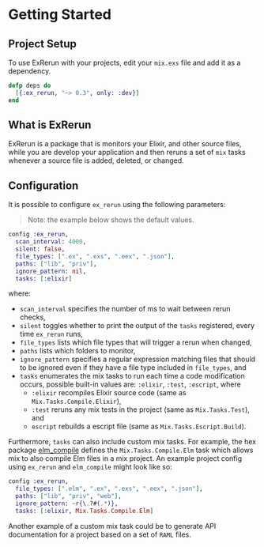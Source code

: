 # Getting Started

## Project Setup

To use ExRerun with your projects, edit your `mix.exs` file and add it as a
dependency.

```elixir
defp deps do
  [{:ex_rerun, "~> 0.3", only: :dev}]
end
```

## What is ExRerun

ExRerun is a package that is monitors your Elixir, and other source files, while
you are develop your application and then reruns a set of `mix` tasks whenever a
source file is added, deleted, or changed.

## Configuration

It is possible to configure `ex_rerun` using the following parameters:

> Note: the example below shows the default values.

```elixir
config :ex_rerun,
  scan_interval: 4000,
  silent: false,
  file_types: [".ex", ".exs", ".eex", ".json"],
  paths: ["lib", "priv"],
  ignore_pattern: nil,
  tasks: [:elixir]
```

where:

- `scan_interval` specifies the number of ms to wait between rerun checks,
- `silent` toggles whether to print the output of the `tasks` registered, every
  time `ex_rerun` runs,
- `file_types` lists which file types that will trigger a rerun when changed,
- `paths` lists which folders to monitor,
- `ignore_pattern` specifies a regular expression matching files that should to
  be ignored even if they have a file type included in `file_types`, and
- `tasks` enumerates the mix tasks to run each time a code modification
  occurs, possible built-in values are: `:elixir`, `:test`, `:escript`,
  where
  + `:elixir` recompiles Elixir source code (same as `Mix.Tasks.Compile.Elixir`),
  + `:test` reruns any mix tests in the project (same as `Mix.Tasks.Test`), and
  + `escript` rebuilds a escript file (same as `Mix.Tasks.Escript.Build`).

Furthermore, `tasks` can also include custom mix tasks. For example, the hex
package [elm_compile](https://hex.pm/packages/elm_compile) defines the
`Mix.Tasks.Compile.Elm` task which allows mix to also compile Elm files in a mix
project. An example project config using `ex_rerun` and `elm_compile` might look
like so:

```elixir
config :ex_rerun,
  file_types: [".elm", ".ex", ".exs", ".eex", ".json"],
  paths: ["lib", "priv", "web"],
  ignore_pattern: ~r{\.?#(.*)},
  tasks: [:elixir, Mix.Tasks.Compile.Elm]
```

Another example of a custom mix task could be to generate API documentation for
a project based on a set of `RAML` files.
